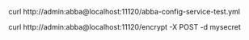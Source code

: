 curl http://admin:abba@localhost:11120/abba-config-service-test.yml

curl http://admin:abba@localhost:11120/encrypt -X POST -d mysecret